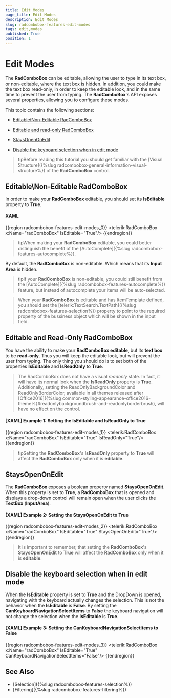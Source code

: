 ```yaml
---
title: Edit Modes
page_title: Edit Modes
description: Edit Modes
slug: radcombobox-features-edit-modes
tags: edit,modes
published: True
position: 1
---
```


# Edit Modes

The __RadComboBox__ can be editable, allowing the user to type in its text box, or non-editable, where the text box is hidden. In addition, you could make the text box read-only, in order to keep the editable look, and in the same time to prevent the user from typing. The __RadComboBox__'s API exposes several properties, allowing you to configure these modes.

This topic contains the following sections:

* [Editable\Non-Editable RadComboBox](#editable\non-editable-radcombobox)

* [Editable and read-only RadComboBox](#editable-and-read-only-radcombobox)

* [StaysOpenOnEdit](#staysopenonedit)

* [Disable the keyboard selection when in edit mode](#disable-the-keyboard-selection-when-in-edit-mode)

>tipBefore reading this tutorial you should get familiar with the [Visual Structure]({%slug radcombobox-general-information-visual-structure%}) of the __RadComboBox__ control.

## Editable\Non-Editable RadComboBox

In order to make your __RadComboBox__ editable, you should set its __IsEditable__ property to __True__.

#### __XAML__

{{region radcombobox-features-edit-modes_0}}
	<telerik:RadComboBox x:Name="radComboBox" IsEditable="True"/>
{{endregion}}


>tipWhen making your __RadComboBox__ editable, you could better distinguish the benefit of the [AutoComplete]({%slug radcombobox-features-autocomplete%}). 

By default, the __RadComboBox__ is non-editable. Which means that its __Input Area__ is hidden.

>tipIf your __RadComboBox__ is non-editable, you could still benefit from the [AutoComplete]({%slug radcombobox-features-autocomplete%}) feature, but instead of autocomplete your items will be auto-selected.

>When your __RadComboBox__ is editable and has ItemTemplate defined, you should set the [telerik:TextSearch.TextPath]({%slug radcombobox-features-selection%}) property to point to the required property of the bussiness object which will be shown in the input field.

## Editable and Read-Only RadComboBox

You have the ability to make your __RadComboBox__ __editable__, but its __text box__ to be __read-only__. Thus you will keep the editable look, but will prevent the user from typing. The only thing you should do is to set both of the properties __IsEditable__ and __IsReadOnly__ to __True__.

> The RadComboBox does not have a visual _readonly_ state. In fact, it will have its normal look when the __IsReadOnly__ property is __True__. Additionally, setting the ReadOnlyBackgroundColor and ReadOnlyBorderColor, available in all themes released after [Office2016]({%slug common-styling-appearance-office2016-theme%}#readonlybackgroundbrush-and-readonlyborderbrush), will have no effect on the control. 

#### __[XAML] Example 1: Setting the IsEditable and IsReadOnly to True__

{{region radcombobox-features-edit-modes_1}}
	<telerik:RadComboBox x:Name="radComboBox" IsEditable="True" IsReadOnly="True"/>
{{endregion}}

>tipSetting the __RadComboBox__'s __IsReadOnly__ property to __True__ will affect the __RadComboBox__ only when it is __editable__.

## StaysOpenOnEdit

The __RadComboBox__ exposes a boolean property named __StaysOpenOnEdit__. When this property is set to __True__, a __RadComboBox__ that is opened and displays a drop-down control will remain open when the user clicks the __TextBox__ (__InputArea__).

#### __[XAML] Example 2: Setting the StaysOpenOnEdit to True__

{{region radcombobox-features-edit-modes_2}}
	<telerik:RadComboBox x:Name="radComboBox" IsEditable="True" StaysOpenOnEdit="True"/>
{{endregion}}

>It is important to remember, that setting the __RadComboBox__'s __StaysOpenOnEdit__ to __True__ will affect the __RadComboBox__ only when it is __editable__.

## Disable the keyboard selection when in edit mode

When the __IsEditable__ property is set to __True__ and the DropDown is opened, navigating with the keyboard actually changes the selection. This is not the behavior when the __IsEditable__ is __False__. By setting the __CanKeyboardNavigationSelectItems__ to __False__ the keyboard navigation will not change the selection when the __IsEditable__ is __True__.

#### __[XAML] Example 3: Setting the CanKeyboardNavigationSelectItems to False__

{{region radcombobox-features-edit-modes_3}} 
	<telerik:RadComboBox x:Name="radComboBox" IsEditable="True" CanKeyboardNavigationSelectItems="False"/>
{{endregion}}

## See Also  

 * [Selection]({%slug radcombobox-features-selection%})
 * [Filtering]({%slug radcombobox-features-filtering%})
